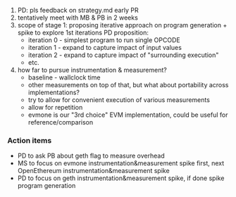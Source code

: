 1. PD: pls feedback on strategy.md early PR
2. tentatively meet with MB & PB in 2 weeks
3. scope of stage 1: proposing iterative approach on program generation + spike to explore 1st iterations
   PD proposition:
   - iteration 0 - simplest program to run single OPCODE
   - iteration 1 - expand to capture impact of input values
   - iteration 2 - expand to capture impact of "surrounding execution"
   - etc.
4. how far to pursue instrumentation & measurement?
   - baseline - wallclock time
   - other measurements on top of that, but what about portability across implementations?
   - try to allow for convenient execution of various measurements
   - allow for repetition
   - evmone is our "3rd choice" EVM implementation, could be useful for reference/comparison

### Action items

- PD to ask PB about geth flag to measure overhead
- MS to focus on evmone instrumentation&measurement spike first, next OpenEthereum instrumentation&measurement spike
- PD to focus on geth instrumentation&measurement spike, if done spike program generation
